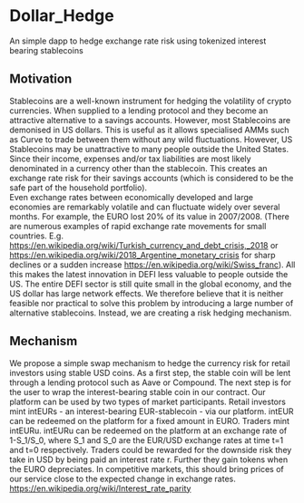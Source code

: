 # Dollar_Hedge
An simple dapp to hedge exchange rate risk using tokenized interest bearing stablecoins

## Motivation
Stablecoins are a well-known instrument for hedging the volatility of crypto currencies. When  supplied to a lending protocol and they become an attractive alternative to a savings accounts. However, most Stablecoins are demonised in US dollars. This is useful as it allows specialised AMMs such as Curve to trade between them without any wild fluctuations. 
However, US Stablecoins may be unattractive to many people outside the United States. Since their income, expenses and/or tax liabilities are most likely denominated in a currency other than the stablecoin. This creates an exchange rate risk for their savings accounts (which is considered to be the safe part of the household portfolio).  
Even exchange rates between economically developed and large economies are remarkably volatile and can fluctuate widely over several months. For example, the EURO  lost 20% of its value in 2007/2008.
(There are numerous examples of rapid exchange rate movements for small countries. E.g. https://en.wikipedia.org/wiki/Turkish_currency_and_debt_crisis,_2018 or https://en.wikipedia.org/wiki/2018_Argentine_monetary_crisis for sharp declines or a sudden increase https://en.wikipedia.org/wiki/Swiss_franc).
All this makes the latest innovation in DEFI less valuable to people outside the US. 
The entire DEFI sector is still quite small in the global economy, and the US dollar has large network effects. We therefore believe that it is neither feasible nor practical to solve this problem by introducing a large number of alternative stablecoins. Instead, we are creating a risk hedging mechanism.

## Mechanism 
We propose a simple swap mechanism to hedge the currency risk for retail investors using stable USD coins. 
As a first step, the stable coin will be lent through a lending protocol such as Aave or Compound. 
The next step is for the user to wrap the interest-bearing stable coin in our contract. Our platform can be used by two types of market participants. Retail investors mint intEURs - an interest-bearing EUR-stablecoin - via our platform. intEUR can be redeemed on the platform for a fixed amount in EURO. 
Traders mint intEURu. intEURu can be redeemed on the platform at an exchange rate of 1-S_1/S_0, where S_1 and S_0 are the EUR/USD exchange rates at time t=1 and t=0 respectively. 
Traders could be rewarded for the downside risk they take in USD by being paid an interest rate r. Further they gain tokens when the EURO depreciates. In competitive markets, this should bring prices of our service close to the expected change in exchange rates. https://en.wikipedia.org/wiki/Interest_rate_parity 
